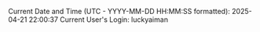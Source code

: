 Current Date and Time (UTC - YYYY-MM-DD HH:MM:SS formatted): 2025-04-21 22:00:37
Current User's Login: luckyaiman
